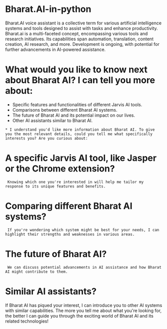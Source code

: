 # Bharat.AI-in-python
Bharat.AI voice assistant is a collective term for various artificial intelligence systems and tools designed to assist with tasks and enhance productivity. 
Bharat.ai is a multi-faceted concept, encompassing various tools and research initiatives.
Its capabilities span automation, translation, content creation, AI research, and more.
Development is ongoing, with potential for further advancements in AI-powered assistance.


 # What would you like to know next about Bharat AI? I can tell you more about:

   *  Specific features and functionalities of different Jarvis AI tools.
   *  Comparisons between different Bharat AI systems.
   *  The future of Bharat AI and its potential impact on our lives.
   *  Other AI assistants similar to Bharat AI.


    * I understand you'd like more information about Bharat AI. To give you the most relevant details, could you tell me what specifically interests you? Are you curious about:

# A specific Jarvis AI tool, like Jasper or the Chrome extension? 
     Knowing which one you're interested in will help me tailor my response to its unique features and benefits.
# Comparing different Bharat AI systems? 
     If you're wondering which system might be best for your needs, I can highlight their strengths and weaknesses in various areas.
# The future of Bharat AI? 
     We can discuss potential advancements in AI assistance and how Bharat AI might contribute to them.
# Similar AI assistants? 
If Bharat AI has piqued your interest, I can introduce you to other AI systems with similar capabilities.
The more you tell me about what you're looking for, the better I can guide you through the exciting world of Bharat AI and its related technologies!
